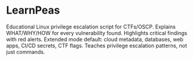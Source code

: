 # LearnPeas
Educational Linux privilege escalation script for CTFs/OSCP. Explains WHAT/WHY/HOW for every vulnerability found. Highlights critical findings with red alerts. Extended mode default: cloud metadata, databases, web apps, CI/CD secrets, CTF flags. Teaches privilege escalation patterns, not just commands.
